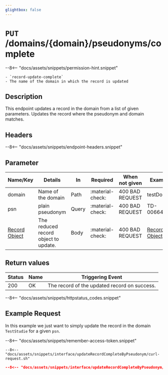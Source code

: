 ```yaml
---
glightbox: false
---
```


# `PUT` /domains/{domain}/pseudonyms/complete

--8<-- "docs/assets/snippets/permission-hint.snippet"

    - `record-update-complete`
    - The name of the domain in which the record is updated

## Description

This endpoint updates a record in the domain from a list of given parameters. Updates the record where the
pseudonym and domain matches.

## Headers

--8<-- "docs/assets/snippets/endpoint-headers.snippet"

## Parameter
| Name/Key                                      | Details                              | In    | Required         | When not given  | Example                                                               |
|-----------------------------------------------|--------------------------------------|-------|------------------|-----------------|-----------------------------------------------------------------------|
| domain                                        | Name of the domain                   | Path  | :material-check: | 400 BAD REQUEST | testDomain                                                            |
| psn                                           | plain pseudonym                      | Query | :material-check: | 400 BAD REQUEST | TD-00664422                                                           |
| [Record Object](/interfaces/objects/record-object/) | The reduced record object to update. | Body  | :material-check: | 400 BAD REQUEST | [Record Object](/interfaces/objects/record-object/#examples) |

## Return values

| Status | Name | Triggering Event                             |
|--------|------|----------------------------------------------|
| 200    | OK   | The record of the updated record on success. |
--8<-- "docs/assets/snippets/httpstatus_codes.snippet"


## Example Request

In this example we just want to simply update the record in the domain `TestStudie` for a given `psn`.

--8<-- "docs/assets/snippets/remember-access-token.snippet"

```shell title="Example Request with curl"
--8<-- "docs/assets/snippets/interface/updateRecordCompleteByPseudonym/curl-request.sh"
```

```json title="Successful (200 Created) Reponse Content"
--8<-- "docs/assets/snippets/interface/updateRecordCompleteByPseudonym/response-body.json"
```